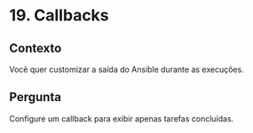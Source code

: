 # 19. Callbacks

## Contexto
Você quer customizar a saída do Ansible durante as execuções.

## Pergunta
Configure um callback para exibir apenas tarefas concluídas.
